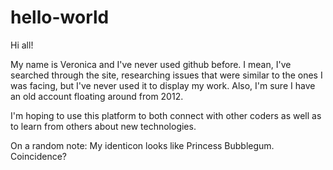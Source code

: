 # hello-world

Hi all!

My name is Veronica and I've never used github before. I mean, I've searched through the site, researching issues that were similar to the ones I was facing, but I've never used it to display my work. Also, I'm sure I have an old account floating around from 2012. 

I'm hoping to use this platform to both connect with other coders as well as to learn from others about new technologies. 

On a random note: My identicon looks like Princess Bubblegum. Coincidence?
